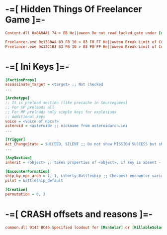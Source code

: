 # -=[ Hidden Things Of Freelancer Game ]=-

```ini
Content.dll 0x0A84A1 74 > EB He||oween Do not read locked_gate under [mPlayer] section of .fl file
```
```ini
Freelancer.exe 0x13C0AA 83 F8 10 > 83 F8 FF He||oween Break Limit of Comm Inbox (Act_EtherComm) pt.1
Freelancer.exe 0x13C183 83 F8 10 > 83 F8 FF He||oween Break Limit of Comm Inbox (Act_EtherComm) pt.2
```

# -=[ Ini Keys ]=-
```ini
[FactionProps]
assassinate_target = <target> ;; Not checked
...
```
```ini
[Archetype]
;; It is preload section (like precache in Sourcegames)
;; For SP preloads all
;; For MP preloads only simple keys for explosions
;; Additional keys
voice = <voice of npcs?>
asteroid = <asteroid> ;; nickname from asteroidarch.ini
...
```
```ini
[Trigger]
Act_ChangeState = SUCCEED, SILENT ;; Do not show MISSION SUCCESS but show only FIND A JOB
...
```
```ini
[AnySection]
inherit = <object> ;; takes properties of <object>, if key is absent - SinglePlayer() is called
```
```ini
[EncounterFormation]
ship_by_npc_arch = 1, 1, Liberty_Battleship ;; Cheapest encounter variant
pilot = battleship_default

[Creation]
permutation = 0, 3
```
# -=[ CRASH offsets and reasons ]=-
```ini
common.dll 9143 BC46 Specified loadout for [MsnSolar] or [KillableSolar] absent in loadouts.ini.
```



